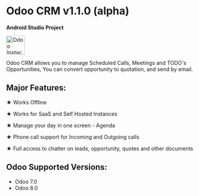 Odoo CRM v1.1.0 (alpha)
=======================

<b>Android Studio Project</b>

<a href="https://www.odoo.com/start" target="_blank">
<img alt="Odoo Instace" src="https://dharmangsoni.odoo.com/website/image?max_height=768&field=datas&model=ir.attachment&id=42&max_width=250" style="height:50px; width:auto" />
</a>

Odoo CRM allows you to manage Scheduled Calls, Meetings and TODO's Opportunities, You can convert opportunity to quotation, and send by email.

Major Features:
---------------

★ Works Offline

★ Works for SaaS and Self Hosted Instances

★ Manage your day in one screen - Agenda

★ Phone call support for Incoming and Outgoing calls

★ Full access to chatter on leads, opportunity, quotes and other documents

Odoo Supported Versions:
------------------------
 - Odoo 7.0
 - Odoo 8.0